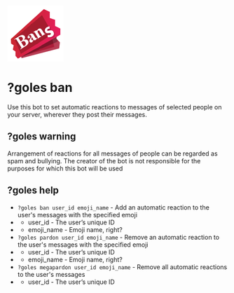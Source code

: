 ![](icon.png)
# ?goles ban
Use this bot to set automatic reactions to messages of selected people on your server, wherever they post their messages.

## ?goles warning

Arrangement of reactions for all messages of people can be regarded as spam and bullying. The creator of the bot is not responsible for the purposes for which this bot will be used

## ?goles help

* `?goles ban user_id emoji_name` - Add an automatic reaction to the user's messages with the specified emoji
* * user_id - The user’s unique ID
* * emoji_name - Emoji name, right?
* `?goles pardon user_id emoji_name` - Remove an automatic reaction to the user's messages with the specified emoji
* * user_id - The user’s unique ID
* * emoji_name - Emoji name, right?
* `?goles megapardon user_id emoji_name` - Remove all automatic reactions to the user's messages
* * user_id - The user’s unique ID